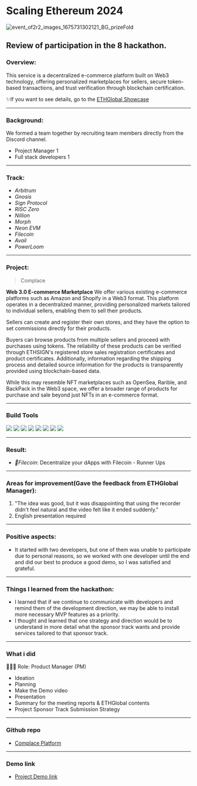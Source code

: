 # Scaling Ethereum 2024
![event_of2r2_images_1675731302121_BG_prizeFold](https://github.com/Joseph-hackathon/hackathon/assets/144579614/d064c764-e36a-4a4a-8ea6-03f4150f5c6a)

## Review of participation in the 8 hackathon.

### Overview:
This service is a decentralized e-commerce platform built on Web3 technology, offering personalized marketplaces for sellers, secure token-based transactions, and trust verification through blockchain certification.

✨If you want to see details, go to the [ETHGlobal Showcase](https://ethglobal.com/showcase/complace-7v01t)

---
### Background:
We formed a team together by recruiting team members directly from the Discord channel.
- Project Manager 1
- Full stack developers 1

---
### Track:
- *Arbitrum*
- *Gnosis* 
- *Sign Protocol* 
- *RISC Zero*
- *Nillion*
- *Morph*
- *Neon EVM*
- *Filecoin*
- *Avail*
- *PowerLoom*

---
### Project:
> Complace

**Web 3.0 E-commerce Marketplace**
We offer various existing e-commerce platforms such as Amazon and Shopify in a Web3 format. This platform operates in a decentralized manner, providing personalized markets tailored to individual sellers, enabling them to sell their products.

Sellers can create and register their own stores, and they have the option to set commissions directly for their products.

Buyers can browse products from multiple sellers and proceed with purchases using tokens. The reliability of these products can be verified through ETHSIGN's registered store sales registration certificates and product certificates. Additionally, information regarding the shipping process and detailed source information for the products is transparently provided using blockchain-based data.

While this may resemble NFT marketplaces such as OpenSea, Rarible, and BackPack in the Web3 space, we offer a broader range of products for purchase and sale beyond just NFTs in an e-commerce format.

---
### Build Tools
<img src="https://img.shields.io/badge/Typescript-3178C6?style=flat&logo=typescript&logoColor=white"/> <img src="https://img.shields.io/badge/Go-00ADD8?style=flat&logo=go&logoColor=white"/> <img src="https://img.shields.io/badge/JavaScript-F7DF1E?style=flat&logo=javascript&logoColor=white"/> <img src="https://img.shields.io/badge/Next.js-ffffff?style=flat&logo=nextdotjs&logoColor=black"/> <img src="https://img.shields.io/badge/React-61DAFB?style=flat&logo=react&logoColor=white"/> <img src="https://img.shields.io/badge/Solidity-363636?style=flat&logo=solidity&logoColor=white"/> <img src="https://img.shields.io/badge/Web3.js-F16822?style=flat&logo=web3dotjs&logoColor=white"/> <img src="https://img.shields.io/badge/Chainlink-375BD2?style=flat&logo=chainlink&logoColor=white"/>

---
### Result:
- *🏃Filecoin*: Decentralize your dApps with Filecoin - Runner Ups

---
### Areas for improvement(Gave the feedback from ETHGlobal Manager):
1) "The idea was good, but it was disappointing that using the recorder didn't feel natural and the video felt like it ended suddenly."
2) English presentation required

---
### Positive aspects:
- It started with two developers, but one of them was unable to participate due to personal reasons, so we worked with one developer until the end and did our best to produce a good demo, so I was satisfied and grateful.

---
### Things I learned from the hackathon:
- I learned that if we continue to communicate with developers and remind them of the development direction, we may be able to install more necessary MVP features as a priority.
- I thought and learned that one strategy and direction would be to understand in more detail what the sponsor track wants and provide services tailored to that sponsor track.

---
### What i did
👨🏼‍💻 Role: Product Manager (PM)

- Ideation
- Planning
- Make the Demo video
- Presentation
- Summary for the meeting reports & ETHGlobal contents
- Project Sponsor Track Submission Strategy

---
### Github repo
- [Complace Platform](https://github.com/LastHopeOfGPNU/e-commercial-dapp)

---
### Demo link
- [Project Demo link](https://e-commercial-dapp.vercel.app/)
